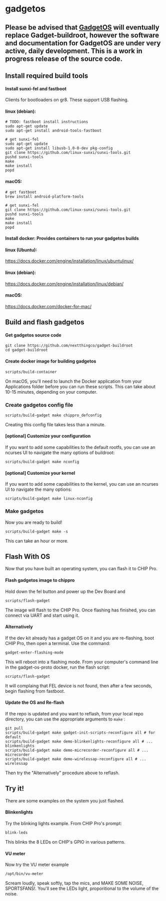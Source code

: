 # gadgetos

## Please be advised that [GadgetOS](https://github.com/NextThingCo/Gadget-OS) will eventually replace Gadget-buildroot, however the software and documentation for GadgetOS are under very active, daily development. This is a work in progress release of the source code.

## Install required build tools

#### Install sunxi-fel and fastboot

Clients for bootloaders on gr8. These support USB flashing.

#### linux (debian):
```
# TODO: fastboot install instructions
sudo apt-get update
sudo apt-get install android-tools-fastboot

# get sunxi-fel
sudo apt-get update
sudo apt-get install libusb-1.0-0-dev pkg-config
git clone https://github.com/linux-sunxi/sunxi-tools.git
pushd sunxi-tools
make
make install
popd
```
#### macOS:
```
# get fastboot
brew install android-platform-tools

# get sunxi-fel
git clone https://github.com/linux-sunxi/sunxi-tools.git
pushd sunxi-tools
make
make install
popd
```

#### Install docker: Provides containers to run your gadgetos builds
#### linux (Ubuntu):
https://docs.docker.com/engine/installation/linux/ubuntulinux/ 

#### linux (debian):
https://docs.docker.com/engine/installation/linux/debian/
#### macOS:
https://docs.docker.com/docker-for-mac/

## Build and flash gadgetos

#### Get gadgetos source code
```
git clone https://github.com/nextthingco/gadget-buildroot
cd gadget-buildroot
```

#### Create docker image for building gadgetos
```
scripts/build-container
```

On macOS, you'll need to launch the Docker application from your Applications folder before you can run these scripts. This can take about 10-15 minutes, depending on your computer.

### Create gadgetos config file

`scripts/build-gadget make chippro_defconfig`

Creating this config file takes less than a minute.

#### [optional] Customize your configuration
If you want to add some capabilities to the default rootfs, you can use an ncurses UI to navigate the many options of buildroot:
```
scripts/build-gadget make nconfig
```

#### [optional] Customize your kernel
If you want to add some capabilities to the kernel, you can use an ncurses UI to navigate the many options:
```
scripts/build-gadget make linux-nconfig
```

### Make gadgetos
Now you are ready to build!

```
scripts/build-gadget make -s
```

This can take an hour or more.

## Flash With OS

Now that you have built an operating system, you can flash it to CHIP Pro. 

#### Flash gadgetos image to chippro

Hold down the fel button and power up the Dev Board and
```
scripts/flash-gadget
```
The image will flash to the CHIP Pro. Once flashing has finished, you can connect via UART and start using it.

#### Alternatively
If the dev kit already has a gadget OS on it and you are re-flashing, boot CHIP Pro, then open a terminal. Use the command:
```
gadget-enter-flashing-mode
```
This will reboot into a flashing mode. From your computer's command line in the gadget-os-proto docker, run the flash script:
```
scripts/flash-gadget
```
It will complaing that FEL device is not found, then after a few seconds, begin flashing from fastboot.

#### Update the OS and Re-flash

If the repo is updated and you want to reflash, from your local repo directory, you can use the appropriate arguments to `make` :
```
git pull
scripts/build-gadget make gadget-init-scripts-reconfigure all # for default
scripts/build-gadget make demo-blinkenlights-reconfigure all # ... blinkenlights
scripts/build-gadget make demo-micrecorder-reconfigure all # ... micrecorder
scripts/build-gadget make demo-wirelessap-reconfigure all # ... wirelessap
```

Then try the "Alternatively" procedure above to reflash.

## Try it!

There are some examples on the system you just flashed.

#### Blinkenlights

Try the blinking lights example. From CHIP Pro's prompt:
```
blink-leds
```
This blinks the 8 LEDs on CHIP's GPIO in various patterns.

#### VU meter

Now try the VU meter example
```
/opt/bin/vu-meter
```
Scream loudly, speak softly, tap the mics, and MAKE SOME NOISE, SPORTSFANS!. You'll see the LEDs light, proporitional to the volume of the noise.
